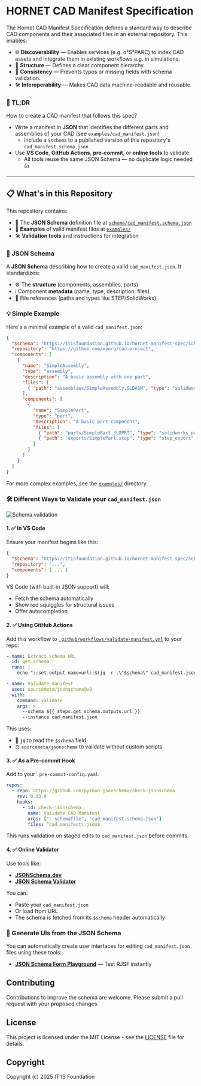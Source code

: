 # HORNET CAD Manifest Specification


The Hornet CAD Manifest Specification defines a standard way to describe CAD components and their associated files in an external repository. This enables:

* 🌐 **Discoverability** — Enables services (e.g. o²S²PARC) to index CAD assets and integrate them in existing workflows e.g. in simulations.
* 📂 **Structure** — Defines a clear component hierarchy.
* 💾 **Consistency** — Prevents typos or missing fields with schema validation.
* 🛠️ **Interoperability** — Makes CAD data machine-readable and reusable.


### 🔗 TL;DR

How to create a CAD manifest that follows this spec?

* Write a manifest in **JSON** that identifies the different parts and assemblies of your CAD (see `examples/cad_manifest.json`)
  * include a `$schema` to a published version of this repository's `cad_manifest.schema.json`
* Use **VS Code**, **GitHub Actions**, **pre‑commit**, or **online tools** to validate
  * All tools reuse the same JSON Schema — no duplicate logic needed 👍


---
## 📋 What's in this Repository

This repository contains:

* 🧩 The **JSON Schema** definition file at [`schema/cad_manifest.schema.json`](schema/cad_manifest.schema.json)
* 📝 **Examples** of valid manifest files at [`examples/`](examples/)
* 🛠️ **Validation tools** and instructions for integration


### 🧩 JSON Schema

A **JSON Schema** describing how to create a valid `cad_manifest.json`.
It standardizes:

* ⚙️ The **structure** (components, assemblies, parts)
* ℹ️ Component **metadata** (name, type, description, files)
* 🧰 File references (paths and types like STEP/SolidWorks)


### 💡 Simple Example

Here's a minimal example of a valid `cad_manifest.json`:

```json
{
  "$schema": "https://itisfoundation.github.io/hornet-manifest-spec/schema/cad_manifest.schema.json",
  "repository": "https://github.com/myorg/cad-project",
  "components": [
    {
      "name": "SimpleAssembly",
      "type": "assembly",
      "description": "A basic assembly with one part",
      "files": [
        { "path": "assemblies/SimpleAssembly.SLDASM", "type": "solidworks_assembly" }
      ],
      "components": [
        {
          "name": "SimplePart",
          "type": "part",
          "description": "A basic part component",
          "files": [
            { "path": "parts/SimplePart.SLDPRT", "type": "solidworks_part" },
            { "path": "exports/SimplePart.step", "type": "step_export" }
          ]
        }
      ]
    }
  ]
}
```

For more complex examples, see the [`examples/`](examples/) directory.


### 🛠️ Different Ways to Validate your `cad_manifest.json`

![Schema validation](https://json-schema.org/img/json_schema.svg)

#### 1. ✅ In VS Code

Ensure your manifest begins like this:

```json
{
  "$schema": "https://itisfoundation.github.io/hornet-manifest-spec/schema/cad_manifest.schema.json",
  "repository": "...",
  "components": [ ... ]
}
```

VS Code (with built‑in JSON support) will:

* Fetch the schema automatically
* Show red squiggles for structural issues
* Offer autocompletion


#### 2. ✅ Using GitHub Actions

Add this workflow to [`.github/workflows/validate-manifest.yml`](.github/workflows/validate-manifest.yml) to your repo:

```yaml
- name: Extract schema URL
  id: get_schema
  runs: |
    echo "::set-output name=url::$(jq -r .\"$schema\" cad_manifest.json)"

- name: Validate manifest
  uses: sourcemeta/jsonschema@v9
  with:
    command: validate
    args: >
      --schema ${{ steps.get_schema.outputs.url }}
      --instance cad_manifest.json
```

This uses:

* 🐳 `jq` to read the `$schema` field
* ⚖️ `sourcemeta/jsonschema` to validate without custom scripts


#### 3. ✅ As a Pre-commit Hook

Add to your `.pre-commit-config.yaml`:

```yaml
repos:
  - repo: https://github.com/python-jsonschema/check-jsonschema
    rev: 0.33.0
    hooks:
      - id: check-jsonschema
        name: Validate CAD Manifest
        args: ["--schemafile", "cad_manifest.schema.json"]
        files: ^cad_manifest\.json$
```

This runs validation on staged edits to `cad_manifest.json` before commits.


#### 4. ✅ Online Validator

Use tools like:

* [**JSONSchema.dev**](https://jsonschema.dev/)
* [**JSON Schema Validator**](https://www.jsonschemavalidator.net/)

You can:

* Paste your `cad_manifest.json`
* Or load from URL
* The schema is fetched from its `$schema` header automatically


### 🎨 Generate UIs from the JSON Schema

You can automatically create user interfaces for editing `cad_manifest.json` files using these tools:

* **[JSON Schema Form Playground](https://rjsf-team.github.io/react-jsonschema-form/)** — Test RJSF instantly



## Contributing

Contributions to improve the schema are welcome. Please submit a pull request with your proposed changes.

## License

This project is licensed under the MIT License - see the [LICENSE](LICENSE) file for details.

## Copyright

Copyright (c) 2025 IT'IS Foundation

